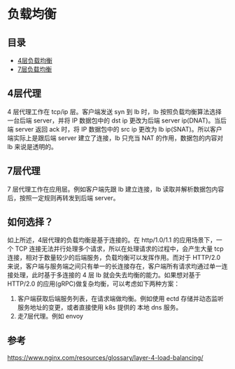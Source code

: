 # 负载均衡

## 目录

+ [4层负载均衡](#4层负载均衡)
+ [7层负载均衡](#7层负载均衡)

## 4层代理

4 层代理工作在 tcp/ip 层。客户端发送 syn 到 lb 时，lb 按照负载均衡算法选择一台后端 server，并将 IP 数据包中的 dst ip 更改为后端 server ip(DNAT)。当后端 server 返回 ack 时，将 IP 数据包中的 src ip 更改为 lb ip(SNAT)。所以客户端实际上是跟后端 server 建立了连接，lb 只充当 NAT 的作用，数据包的内容对 lb 来说是透明的。

## 7层代理

7 层代理工作在应用层。例如客户端先跟 lb 建立连接，lb 读取并解析数据包内容后，按照一定规则再转发到后端 server。

## 如何选择？

如上所述，4层代理的负载均衡是基于连接的。在 http/1.0/1.1 的应用场景下，一个 TCP 连接无法并行处理多个请求，所以在处理请求的过程中，会产生大量 tcp 连接，相对于数量较少的后端服务，负载均衡可以发挥作用。而对于 HTTP/2.0 来说，客户端与服务端之间只有单一的长连接存在，客户端所有请求均通过单一连接处理，此时基于多连接的 4 层 lb 就会失去均衡的能力。如果想对基于 HTTP/2.0 的应用(gRPC)做复杂均衡，可以考虑如下两种方案：

1. 客户端获取后端服务列表，在请求端做均衡。例如使用 ectd 存储并动态监听服务地址的变更，或者直接使用 k8s 提供的 本地 dns 服务。
2. 走7层代理。例如 envoy

## 参考

https://www.nginx.com/resources/glossary/layer-4-load-balancing/
